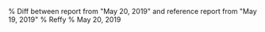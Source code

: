 % Diff between report from "May 20, 2019" and reference report from "May 19, 2019"
% Reffy
% May 20, 2019

